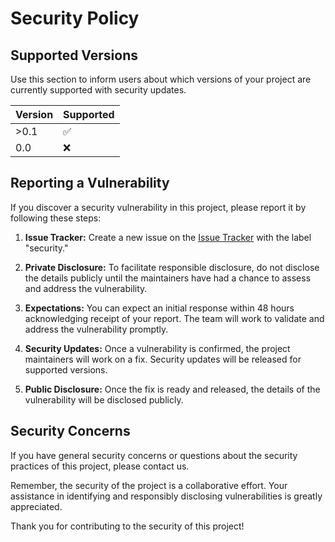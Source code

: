 # Security Policy

## Supported Versions

Use this section to inform users about which versions of your project are currently supported with security updates.

| Version | Supported          |
|---------| ------------------ |
| >0.1    | :white_check_mark: |
| 0.0     | :x:                |

## Reporting a Vulnerability

If you discover a security vulnerability in this project, please report it by following these steps:

1. **Issue Tracker:** Create a new issue on the [Issue Tracker](https://github.com/nexo-app/nexo/issues) with the label "security."

2. **Private Disclosure:** To facilitate responsible disclosure, do not disclose the details publicly until the maintainers have had a chance to assess and address the vulnerability.

3. **Expectations:** You can expect an initial response within 48 hours acknowledging receipt of your report. The team will work to validate and address the vulnerability promptly.

4. **Security Updates:** Once a vulnerability is confirmed, the project maintainers will work on a fix. Security updates will be released for supported versions.

5. **Public Disclosure:** Once the fix is ready and released, the details of the vulnerability will be disclosed publicly.

## Security Concerns

If you have general security concerns or questions about the security practices of this project, please contact us.

Remember, the security of the project is a collaborative effort. Your assistance in identifying and responsibly disclosing vulnerabilities is greatly appreciated.

Thank you for contributing to the security of this project!

